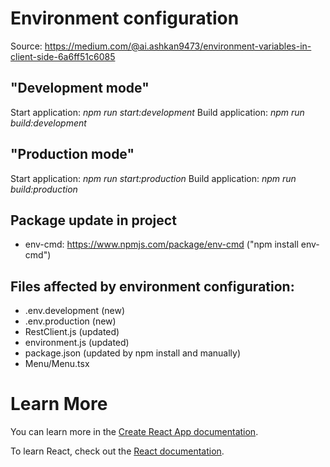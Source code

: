 # Environment configuration
Source: https://medium.com/@ai.ashkan9473/environment-variables-in-client-side-6a6ff51c6085

## "Development mode"
Start application: *npm run start:development*
Build application: *npm run build:development*

## "Production mode"
Start application: *npm run start:production*
Build application: *npm run build:production*

## Package update in project
- env-cmd: https://www.npmjs.com/package/env-cmd ("npm install env-cmd")

## Files affected by environment configuration: 
- .env.development (new)
- .env.production (new)
- RestClient.js (updated)
- environment.js (updated)
- package.json (updated by npm install and manually)
- Menu/Menu.tsx


# Learn More

You can learn more in the [Create React App documentation](https://facebook.github.io/create-react-app/docs/getting-started).

To learn React, check out the [React documentation](https://reactjs.org/).
